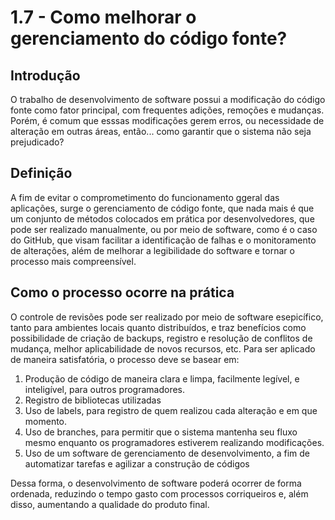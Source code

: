 # 1.7 - Como melhorar o gerenciamento do código fonte?
## Introdução
  O trabalho de desenvolvimento de software possui a modificação do código fonte como fator principal, com frequentes adições, remoções e mudanças. Porém, é comum que esssas modificações gerem erros, ou necessidade de alteração em outras áreas, então... como garantir que o sistema não seja prejudicado?

## Definição
  A fim de evitar o comprometimento do funcionamento ggeral das aplicações, surge o gerenciamento de código fonte, que nada mais é que um conjunto de métodos colocados em prática por desenvolvedores, que pode ser realizado manualmente, ou por meio de software, como é o caso do GitHub, que visam facilitar a identificação de falhas e o monitoramento de alterações, além de melhorar a legibilidade do software e tornar o processo mais compreensível.

## Como o processo ocorre na prática
  O controle de  revisões pode ser realizado por meio de software esepicífico, tanto para ambientes locais quanto distribuídos, e traz benefícios como possibilidade de criação de backups, registro e resolução de conflitos de mudança, melhor aplicabilidade de novos recursos, etc. Para ser aplicado de maneira satisfatória, o processo deve se basear em:
  
  1. Produção de código de maneira clara e limpa, facilmente legível, e inteligível, para outros programadores.
  2. Registro de bibliotecas utilizadas
  3. Uso de labels, para registro de quem realizou cada alteração e em que momento.
  4. Uso de branches, para permitir que o sistema mantenha seu fluxo mesmo enquanto os programadores estiverem realizando modificações.
  5. Uso de um software de gerenciamento de desenvolvimento, a fim de automatizar tarefas e agilizar a construção de códigos

Dessa forma, o desenvolvimento de software poderá ocorrer de forma ordenada, reduzindo o tempo gasto com processos corriqueiros e, além disso, aumentando a qualidade do produto final.
